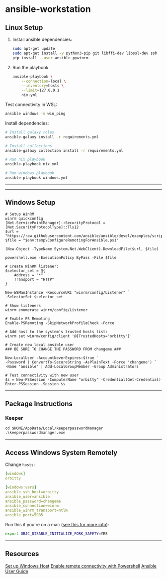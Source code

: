 # ansible-workstation

## Linux Setup
1. Install ansible dependencies:

    ```bash
    sudo apt-get update
    sudo apt-get install -y python3-pip git libffi-dev libssl-dev ssh
    pip install --user ansible pywinrm
    ```

2. Run the playbook

   ```bash
   ansible-playbook \
       --connection=local \
       --inventory=hosts \
       --limit=127.0.0.1
       nix.yml
   ```

Test connectivity in WSL:

```bash
ansible windows -m win_ping
```

Install dependencies:

```bash
# Install galaxy roles
ansible-galaxy install -r requirements.yml

# Install collections
ansible-galaxy collection install -r requirements.yml

# Run nix playbook
ansible-playbook nix.yml

# Run windows playbook
ansible-playbook windows.yml
```

---


---

## Windows Setup

```pwsh
# Setup WinRM
winrm quickconfig
[Net.ServicePointManager]::SecurityProtocol = [Net.SecurityProtocolType]::Tls12
$url = "https://raw.githubusercontent.com/ansible/ansible/devel/examples/scripts/ConfigureRemotingForAnsible.ps1"
$file = "$env:temp\ConfigureRemotingForAnsible.ps1"

(New-Object -TypeName System.Net.WebClient).DownloadFile($url, $file)

powershell.exe -ExecutionPolicy ByPass -File $file

# Create WinRM listener:
$selector_set = @{
    Address = "*"
    Transport = "HTTP"
}

New-WSManInstance -ResourceURI "winrm/config/Listener" `
-SelectorSet $selector_set

# Show listeners
winrm enumerate winrm/config/Listener

# Enable PS Remoting
Enable-PSRemoting -SkipNetworkProfileCheck -Force

# Add host to the system's trusted hosts list:
winrm set winrm/config/client '@{TrustedHosts="orbitty"}'

# Create new local ansible user
### BE SURE TO CHANGE THE PASSWORD FROM changeme ###

New-LocalUser -AccountNeverExpires:$true `
-Password ( ConvertTo-SecureString -AsPlainText -Force 'changeme') `
-Name 'ansible' | Add-LocalGroupMember -Group Administrators

# Test connectivity with new user
$s = New-PSSession -ComputerName "orbitty" -Credential(Get-Credential)
Enter-PSSession -Session $s
```

---


## Package Instructions

### Keeper

```pwsh
cd $HOME/AppData/Local/keeperpasswordmanager
.\keeperpasswordmanager.exe
```

---

## Access Windows System Remotely

Change `hosts`:

```yaml
[windows]
orbitty

[windows:vars]
ansible_ssh_host=orbitty
ansible_user=ansible
ansible_password=changeme
ansible_connection=winrm
ansible_winrm_transport=ntlm
ansible_port=5985
```

Run this if you're on a mac ([see this for more info](https://github.com/ansible/ansible/issues/32499https://github.com/ansible/ansible/issues/32499)):

```bash
export OBJC_DISABLE_INITIALIZE_FORK_SAFETY=YES
```

---

## Resources

[Set up Windows Host](https://docs.ansible.com/ansible/latest/user_guide/windows_setup.html)
[Enable remote connectivity with Powershell](<https://docs.microsoft.com/en-us/previous-versions/technet-magazine/ff700227(v=msdn.10)?redirectedfrom=MSDN>)
[Ansible User Guide](https://docs.ansible.com/ansible/latest/user_guide/windows_faq.html#:~:text=The%20Windows%20Subsystem%20for%20Linux%20is%20not%20supported%20by%20Ansible,be%20used%20for%20production%20systems.&text=To%20run%20Ansible%20from%20source,then%20clone%20the%20git%20repo.&text=Another%20option%20is%20to%20use,10%20later%20than%20build%202004.j)
